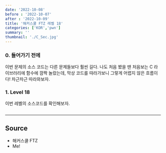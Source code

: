 ```yaml
---
date: '2022-10-08'
before : '2022-10-07'
after : '2022-10-09'
title: '해커스쿨 FTZ 레벨 18'
categories: ['KOR','pwn']
summary: ''
thumbnail: './C_Sec.jpg'
---
```

### 0. 들어가기 전에
이번 문제의 소스 코드는 다른 문제들보다 훨씬 길다. 나도 처음 봤을 땐 처음보는 C 라이브러리에 함수에 깜짝 놀랐는데, 막상 코드를 따라가보니 그렇게 어렵지 않은 흐름이다! 차근차근 따라와보자.

### 1. Level 18

이번 레벨의 소스코드를 확인해보자.
```

```


---
## Source

- 해커스쿨 FTZ
- Me!
